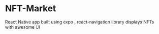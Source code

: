 # NFT-Market
 React Native app built using expo , react-navigation library displays NFTs with awesome UI
